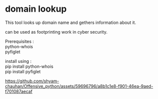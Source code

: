 # domain lookup

This tool looks up domain name and gethers information about it.

can be used as footprinting work in cyber security.

Prerequisites :<br>
python-whois<br>
pyfiglet<br>

install using :<br>
pip install python-whois <br>
pip install pyfiglet

https://github.com/shyam-chauhan/Offensive_python/assets/59696796/a8b1c1e8-f901-46ea-9aed-f701087aecaf

